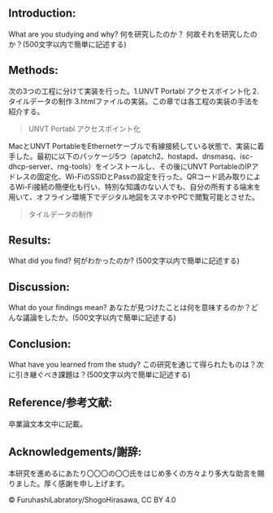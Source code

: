 ## Introduction:
What are you studying and why? 何を研究したのか？ 何故それを研究したのか？(500文字以内で簡単に記述する)



## Methods:
次の3つの工程に分けて実装を行った。1.UNVT Portabl アクセスポイント化 2.タイルデータの制作 3.htmlファイルの実装。この章では各工程の実装の手法を紹介する。   
> UNVT Portabl アクセスポイント化

MacとUNVT PortableをEthernetケーブルで有線接続している状態で、実装に着手した。最初に以下のパッケージ5つ（apatch2、hostapd、dnsmasq、isc-dhcp-server、rng-tools）をインストールし、その後にUNVT PortableのIPアドレスの固定化、Wi-FiのSSIDとPassの設定を行った。QRコード読み取りによるWi-Fi接続の簡便化も行い、特別な知識のない人でも、自分の所有する端末を用いて、オフライン環境下でデジタル地図をスマホやPCで閲覧可能とさせた。

> タイルデータの制作




## Results:
What did you find? 何がわかったのか? (500文字以内で簡単に記述する)



## Discussion:
What do your findings mean? あなたが見つけたことは何を意味するのか？どんな議論をしたか。(500文字以内で簡単に記述する)



## Conclusion:
What have you learned from the study? この研究を通じて得られたものは？次に引き継ぐべき課題は？(500文字以内で簡単に記述する)

## Reference/参考文献:
卒業論文本文中に記載。

## Acknowledgements/謝辞:
本研究を進めるにあたり〇〇〇の〇〇氏をはじめ多くの方々より多大な助言を賜りました。厚く感謝を申し上げます。

© FuruhashiLabratory/ShogoHirasawa, CC BY 4.0


    
